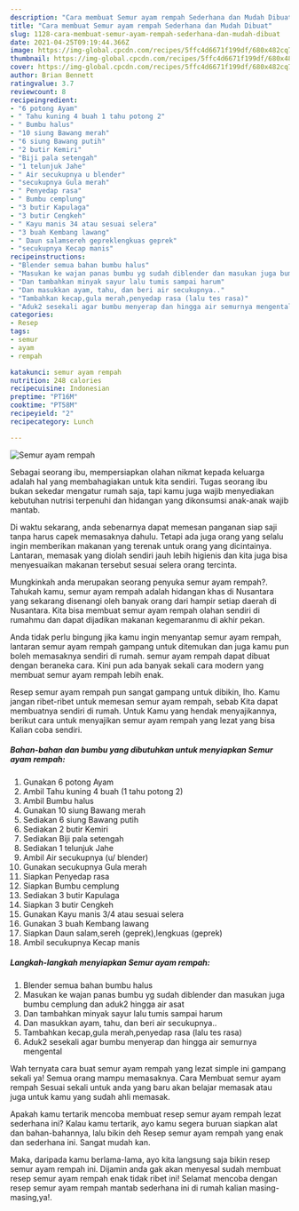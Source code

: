```yaml
---
description: "Cara membuat Semur ayam rempah Sederhana dan Mudah Dibuat"
title: "Cara membuat Semur ayam rempah Sederhana dan Mudah Dibuat"
slug: 1128-cara-membuat-semur-ayam-rempah-sederhana-dan-mudah-dibuat
date: 2021-04-25T09:19:44.366Z
image: https://img-global.cpcdn.com/recipes/5ffc4d6671f199df/680x482cq70/semur-ayam-rempah-foto-resep-utama.jpg
thumbnail: https://img-global.cpcdn.com/recipes/5ffc4d6671f199df/680x482cq70/semur-ayam-rempah-foto-resep-utama.jpg
cover: https://img-global.cpcdn.com/recipes/5ffc4d6671f199df/680x482cq70/semur-ayam-rempah-foto-resep-utama.jpg
author: Brian Bennett
ratingvalue: 3.7
reviewcount: 8
recipeingredient:
- "6 potong Ayam"
- " Tahu kuning 4 buah 1 tahu potong 2"
- " Bumbu halus"
- "10 siung Bawang merah"
- "6 siung Bawang putih"
- "2 butir Kemiri"
- "Biji pala setengah"
- "1 telunjuk Jahe"
- " Air secukupnya u blender"
- "secukupnya Gula merah"
- " Penyedap rasa"
- " Bumbu cemplung"
- "3 butir Kapulaga"
- "3 butir Cengkeh"
- " Kayu manis 34 atau sesuai selera"
- "3 buah Kembang lawang"
- " Daun salamsereh gepreklengkuas geprek"
- "secukupnya Kecap manis"
recipeinstructions:
- "Blender semua bahan bumbu halus"
- "Masukan ke wajan panas bumbu yg sudah diblender dan masukan juga bumbu cemplung dan aduk2 hingga air asat"
- "Dan tambahkan minyak sayur lalu tumis sampai harum"
- "Dan masukkan ayam, tahu, dan beri air secukupnya.."
- "Tambahkan kecap,gula merah,penyedap rasa (lalu tes rasa)"
- "Aduk2 sesekali agar bumbu menyerap dan hingga air semurnya mengental"
categories:
- Resep
tags:
- semur
- ayam
- rempah

katakunci: semur ayam rempah 
nutrition: 248 calories
recipecuisine: Indonesian
preptime: "PT16M"
cooktime: "PT58M"
recipeyield: "2"
recipecategory: Lunch

---
```



![Semur ayam rempah](https://img-global.cpcdn.com/recipes/5ffc4d6671f199df/680x482cq70/semur-ayam-rempah-foto-resep-utama.jpg)

Sebagai seorang ibu, mempersiapkan olahan nikmat kepada keluarga adalah hal yang membahagiakan untuk kita sendiri. Tugas seorang ibu bukan sekedar mengatur rumah saja, tapi kamu juga wajib menyediakan kebutuhan nutrisi terpenuhi dan hidangan yang dikonsumsi anak-anak wajib mantab.

Di waktu  sekarang, anda sebenarnya dapat memesan panganan siap saji tanpa harus capek memasaknya dahulu. Tetapi ada juga orang yang selalu ingin memberikan makanan yang terenak untuk orang yang dicintainya. Lantaran, memasak yang diolah sendiri jauh lebih higienis dan kita juga bisa menyesuaikan makanan tersebut sesuai selera orang tercinta. 



Mungkinkah anda merupakan seorang penyuka semur ayam rempah?. Tahukah kamu, semur ayam rempah adalah hidangan khas di Nusantara yang sekarang disenangi oleh banyak orang dari hampir setiap daerah di Nusantara. Kita bisa membuat semur ayam rempah olahan sendiri di rumahmu dan dapat dijadikan makanan kegemaranmu di akhir pekan.

Anda tidak perlu bingung jika kamu ingin menyantap semur ayam rempah, lantaran semur ayam rempah gampang untuk ditemukan dan juga kamu pun boleh memasaknya sendiri di rumah. semur ayam rempah dapat dibuat dengan beraneka cara. Kini pun ada banyak sekali cara modern yang membuat semur ayam rempah lebih enak.

Resep semur ayam rempah pun sangat gampang untuk dibikin, lho. Kamu jangan ribet-ribet untuk memesan semur ayam rempah, sebab Kita dapat membuatnya sendiri di rumah. Untuk Kamu yang hendak menyajikannya, berikut cara untuk menyajikan semur ayam rempah yang lezat yang bisa Kalian coba sendiri.

<!--inarticleads1-->

##### Bahan-bahan dan bumbu yang dibutuhkan untuk menyiapkan Semur ayam rempah:

1. Gunakan 6 potong Ayam
1. Ambil  Tahu kuning 4 buah (1 tahu potong 2)
1. Ambil  Bumbu halus
1. Gunakan 10 siung Bawang merah
1. Sediakan 6 siung Bawang putih
1. Sediakan 2 butir Kemiri
1. Sediakan Biji pala setengah
1. Sediakan 1 telunjuk Jahe
1. Ambil  Air secukupnya (u/ blender)
1. Gunakan secukupnya Gula merah
1. Siapkan  Penyedap rasa
1. Siapkan  Bumbu cemplung
1. Sediakan 3 butir Kapulaga
1. Siapkan 3 butir Cengkeh
1. Gunakan  Kayu manis 3/4 atau sesuai selera
1. Gunakan 3 buah Kembang lawang
1. Siapkan  Daun salam,sereh (geprek),lengkuas (geprek)
1. Ambil secukupnya Kecap manis




<!--inarticleads2-->

##### Langkah-langkah menyiapkan Semur ayam rempah:

1. Blender semua bahan bumbu halus
1. Masukan ke wajan panas bumbu yg sudah diblender dan masukan juga bumbu cemplung dan aduk2 hingga air asat
1. Dan tambahkan minyak sayur lalu tumis sampai harum
1. Dan masukkan ayam, tahu, dan beri air secukupnya..
1. Tambahkan kecap,gula merah,penyedap rasa (lalu tes rasa)
1. Aduk2 sesekali agar bumbu menyerap dan hingga air semurnya mengental




Wah ternyata cara buat semur ayam rempah yang lezat simple ini gampang sekali ya! Semua orang mampu memasaknya. Cara Membuat semur ayam rempah Sesuai sekali untuk anda yang baru akan belajar memasak atau juga untuk kamu yang sudah ahli memasak.

Apakah kamu tertarik mencoba membuat resep semur ayam rempah lezat sederhana ini? Kalau kamu tertarik, ayo kamu segera buruan siapkan alat dan bahan-bahannya, lalu bikin deh Resep semur ayam rempah yang enak dan sederhana ini. Sangat mudah kan. 

Maka, daripada kamu berlama-lama, ayo kita langsung saja bikin resep semur ayam rempah ini. Dijamin anda gak akan menyesal sudah membuat resep semur ayam rempah enak tidak ribet ini! Selamat mencoba dengan resep semur ayam rempah mantab sederhana ini di rumah kalian masing-masing,ya!.

